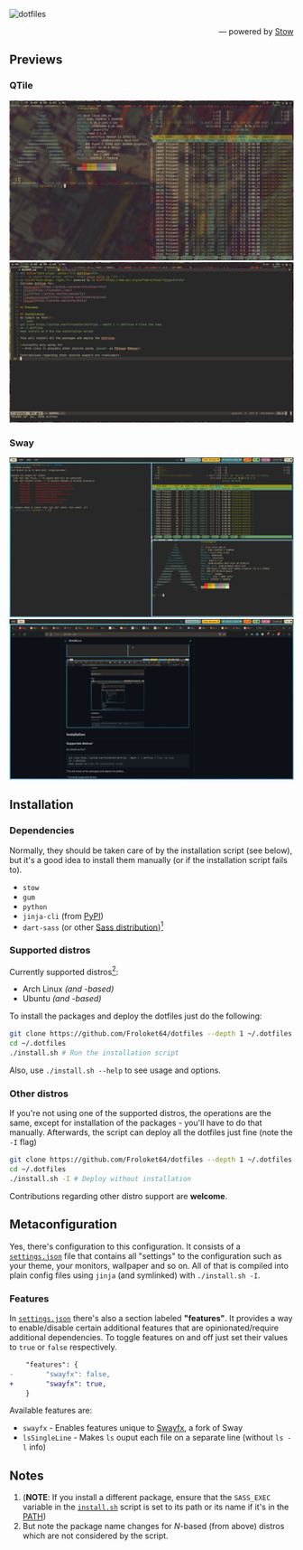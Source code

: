 ![dotfiles](https://socialify.git.ci/Froloket64/dotfiles/image?font=KoHo&logo=https%3A%2F%2Fsvgshare.com%2Fi%2Fr1Q.svg&name=1&owner=1&pattern=Plus&theme=Dark)
<p align="right">— powered by <a href="https://www.gnu.org/software/stow/">Stow</a></p>

## Previews
### QTile
![Some terminals](/preview/qtile/terminals.png)
![Coding](/preview/qtile/coding.png)

### Sway
![Some more terminals](/preview/sway/terminals.png)
![Web browser](/preview/sway/browser.png)

## Installation
### Dependencies
Normally, they should be taken care of by the installation script (see below), but it's a good idea to install them manually (or if the installation script fails to).
 - `stow`
 - `gum`
 - `python`
 - `jinja-cli` (from [PyPI](https://pypi.org/project/jinja-cli/))
 - `dart-sass` (or other [Sass distribution](https://sass-lang.com/install))[<sup>1</sup>](#notes)

### Supported distros
Currently supported distros[<sup>2</sup>](#notes):
 - Arch Linux _(and -based)_
 - Ubuntu _(and -based)_

To install the packages and deploy the dotfiles just do the following:

``` bash
git clone https://github.com/Froloket64/dotfiles --depth 1 ~/.dotfiles # Clone the repo
cd ~/.dotfiles
./install.sh # Run the installation script
```

Also, use `./install.sh --help` to see usage and options.

### Other distros
If you're not using one of the supported distros, the operations are the same, except for installation of the packages - you'll have to do that manually. Afterwards, the script can deploy all the dotfiles just fine (note the `-I` flag)

``` bash
git clone https://github.com/Froloket64/dotfiles --depth 1 ~/.dotfiles # Clone the repo
cd ~/.dotfiles
./install.sh -I # Deploy without installation
```

Contributions regarding other distro support are **welcome**.

## Metaconfiguration
Yes, there's configuration to this configuration. It consists of a [`settings.json`](/settings.json) file that contains all "settings" to the configuration such as your theme, your monitors, wallpaper and so on. All of that is compiled into plain config files using `jinja` (and symlinked) with `./install.sh -I`.

### Features
In [`settings.json`](/settings.json) there's also a section labeled **"features"**. It provides a way to enable/disable certain additional features that are opinionated/require additional dependencies. To toggle features on and off just set their values to `true` or `false` respectively.

``` diff
    "features": {
-        "swayfx": false,
+        "swayfx": true,
    }
```

Available features are:
 - `swayfx` - Enables features unique to [Swayfx](https://github.com/WillPower3309/swayfx), a fork of Sway
 - `lsSingleLine` - Makes `ls` ouput each file on a separate line (without `ls -l` info)

## Notes
 1. (**NOTE**: If you install a different package, ensure that the `SASS_EXEC` variable in the [`install.sh`](/install.sh) script is set to its path or its name if it's in the [PATH](https://www.howtogeek.com/658904/how-to-add-a-directory-to-your-path-in-linux/))
 2. But note the package name changes for *N*-based (from above) distros which are not considered by the script.
